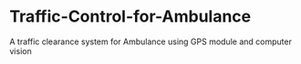 # Traffic-Control-for-Ambulance
A traffic clearance system for Ambulance using GPS module and computer vision
